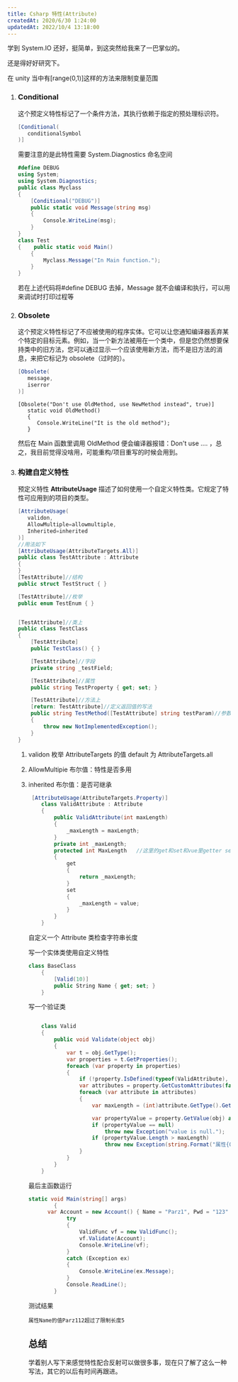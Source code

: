 ```yaml
---
title: Csharp 特性(Attribute)
createdAt: 2020/6/30 1:24:00
updatedAt: 2022/10/4 13:18:00
---
```


学到 System.IO 还好，挺简单，到这突然给我来了一巴掌似的。

还是得好好研究下。

<!--more-->

在 unity 当中有[range(0,1)]这样的方法来限制变量范围

1. ### Conditional

   这个预定义特性标记了一个条件方法，其执行依赖于指定的预处理标识符。

   ```csharp
   [Conditional(
      conditionalSymbol
   )]
   ```

   需要注意的是此特性需要 System.Diagnostics 命名空间

   ```csharp
   #define DEBUG
   using System;
   using System.Diagnostics;
   public class Myclass
   {
       [Conditional("DEBUG")]
       public static void Message(string msg)
       {
           Console.WriteLine(msg);
       }
   }
   class Test
   {    public static void Main()
       {
           Myclass.Message("In Main function.");
       }
   }
   ```

   若在上述代码将#define DEBUG 去掉，Message 就不会编译和执行，可以用来调试时打印过程等

2. ### Obsolete

   这个预定义特性标记了不应被使用的程序实体。它可以让您通知编译器丢弃某个特定的目标元素。例如，当一个新方法被用在一个类中，但是您仍然想要保持类中的旧方法，您可以通过显示一个应该使用新方法，而不是旧方法的消息，来把它标记为 obsolete（过时的）。

   ```csharp
   [Obsolete(
      message,
      iserror
   )]
   ```

   ```
   [Obsolete("Don't use OldMethod, use NewMethod instead", true)]
      static void OldMethod()
      {
         Console.WriteLine("It is the old method");
      }
   ```

   然后在 Main 函数里调用 OldMethod 便会编译器报错：Don't use .... ，总之，我目前觉得没啥用，可能重构/项目重写的时候会用到。

3. ### 构建自定义特性

   预定义特性 **AttributeUsage** 描述了如何使用一个自定义特性类。它规定了特性可应用到的项目的类型。

   ```csharp
   [AttributeUsage(
      validon,
      AllowMultiple=allowmultiple,
      Inherited=inherited
   )]
   //用法如下
   [AttributeUsage(AttributeTargets.All)]
   public class TestAttribute : Attribute
   {
   }
   [TestAttribute]//结构
   public struct TestStruct { }

   [TestAttribute]//枚举
   public enum TestEnum { }


   [TestAttribute]//类上
   public class TestClass
   {
       [TestAttribute]
       public TestClass() { }

       [TestAttribute]//字段
       private string _testField;

       [TestAttribute]//属性
       public string TestProperty { get; set; }

       [TestAttribute]//方法上
       [return: TestAttribute]//定义返回值的写法
       public string TestMethod([TestAttribute] string testParam)//参数上
       {
           throw new NotImplementedException();
       }
   }
   ```

   1. validon 枚举 AttributeTargets 的值 default 为 AttributeTargets.all

   2. AllowMultipie 布尔值：特性是否多用

   3. inherited 布尔值：是否可继承

      ```csharp
       [AttributeUsage(AttributeTargets.Property)]
          class ValidAttribute : Attribute
          {
              public ValidAttribute(int maxLength)
              {
                  _maxLength = maxLength;
              }
              private int _maxLength;
              protected int MaxLength   //这里的get和set和vue里getter setter很像
              {
                  get
                  {
                      return _maxLength;
                  }
                  set
                  {
                      _maxLength = value;
                  }
              }
          }
      ```

      自定义一个 Attribute 类检查字符串长度

      写一个实体类使用自定义特性

      ```csharp
      class BaseClass
          {
              [Valid(10)]
              public String Name { get; set; }
          }
      ```

      写一个验证类

      ```csharp

          class Valid
          {
              public void Validate(object obj)
              {
                  var t = obj.GetType();
                  var properties = t.GetProperties();
                  foreach (var property in properties)
                  {
                      if (!property.IsDefined(typeof(ValidAttribute), false)) continue;
                      var attributes = property.GetCustomAttributes(false);
                      foreach (var attribute in attributes)
                      {
                          var maxLength = (int)attribute.GetType().GetProperty("MaxLength").GetValue(attribute);

                          var propertyValue = property.GetValue(obj) as string;
                          if (propertyValue == null)
                              throw new Exception("value is null.");
                          if (propertyValue.Length > maxLength)
                              throw new Exception(string.Format("属性{0}的值{1}超过了限制长度{2}", property.Name, propertyValue, maxLength));
                      }
                  }
              }
          }
      ```

      最后主函数运行

      ```csharp
      static void Main(string[] args)
              {
            var Account = new Account() { Name = "Parz1", Pwd = "123" };
                  try
                  {
                      ValidFunc vf = new ValidFunc();
                      vf.Validate(Account);
                      Console.WriteLine(vf);
                  }
                  catch (Exception ex)
                  {
                      Console.WriteLine(ex.Message);
                  }
                  Console.ReadLine();
              }
      ```

      测试结果

      ```
      属性Name的值Parz112超过了限制长度5
      ```

      ## 总结

      学着别人写下来感觉特性配合反射可以做很多事，现在只了解了这么一种写法，其它的以后有时间再跟进。
